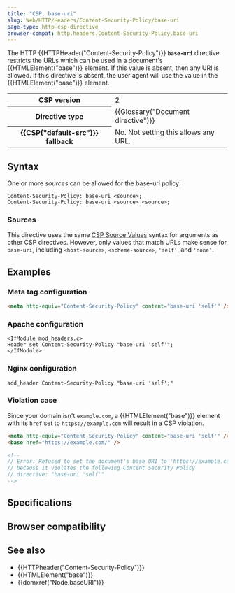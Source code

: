 ```yaml
---
title: "CSP: base-uri"
slug: Web/HTTP/Headers/Content-Security-Policy/base-uri
page-type: http-csp-directive
browser-compat: http.headers.Content-Security-Policy.base-uri
---
```




The HTTP {{HTTPHeader("Content-Security-Policy")}} **`base-uri`** directive restricts the URLs which can be used in a document's {{HTMLElement("base")}} element. If this value is absent, then any URI is allowed. If this directive is absent, the user agent will use the value in the {{HTMLElement("base")}} element.

<table class="properties">
  <tbody>
    <tr>
      <th scope="row">CSP version</th>
      <td>2</td>
    </tr>
    <tr>
      <th scope="row">Directive type</th>
      <td>{{Glossary("Document directive")}}</td>
    </tr>
    <tr>
      <th scope="row">{{CSP("default-src")}} fallback</th>
      <td>No. Not setting this allows any URL.</td>
    </tr>
  </tbody>
</table>

## Syntax

One or more _sources_ can be allowed for the base-uri policy:

```http
Content-Security-Policy: base-uri <source>;
Content-Security-Policy: base-uri <source> <source>;
```

### Sources

This directive uses the same [CSP Source Values](/Web/HTTP/Headers/Content-Security-Policy/Sources#sources) syntax for arguments as other CSP directives. However, only values that match URLs make sense for `base-uri`, including `<host-source>`, `<scheme-source>`, `'self'`, and `'none'`.

## Examples

### Meta tag configuration

```html
<meta http-equiv="Content-Security-Policy" content="base-uri 'self'" />
```

### Apache configuration

```apacheconf
<IfModule mod_headers.c>
Header set Content-Security-Policy "base-uri 'self'";
</IfModule>
```

### Nginx configuration

```nginx
add_header Content-Security-Policy "base-uri 'self';"
```

### Violation case

Since your domain isn't `example.com`, a {{HTMLElement("base")}} element with its `href` set to `https://example.com` will result in a CSP violation.

```html example-bad
<meta http-equiv="Content-Security-Policy" content="base-uri 'self'" />
<base href="https://example.com/" />

<!--
// Error: Refused to set the document's base URI to 'https://example.com/'
// because it violates the following Content Security Policy
// directive: "base-uri 'self'"
-->
```

## Specifications



## Browser compatibility



## See also

- {{HTTPheader("Content-Security-Policy")}}
- {{HTMLElement("base")}}
- {{domxref("Node.baseURI")}}
